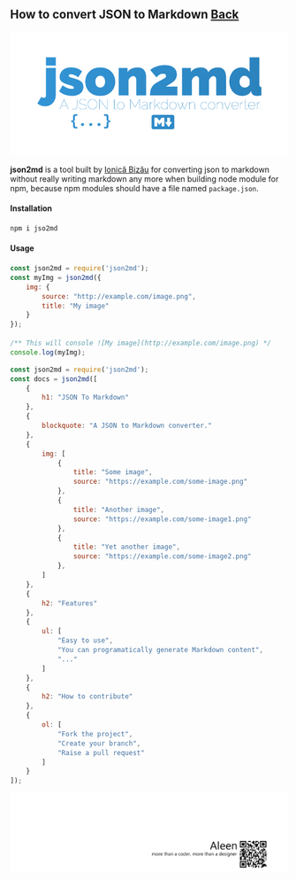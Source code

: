 ## How to convert JSON to Markdown [Back](./qa.md)

<img src="./json2md.png">

**json2md** is a tool built by [Ionică Bizău](https://github.com/IonicaBizau) for converting json to markdown without really writing markdown any more when building node module for npm, because npm modules should have a file named `package.json`.

#### Installation

```bash
npm i jso2md
```

#### Usage

```js
const json2md = require('json2md');
const myImg = json2md({
    img: {
        source: "http://example.com/image.png",
        title: "My image"
    }
});

/** This will console ![My image](http://example.com/image.png) */
console.log(myImg);
```

```js
const json2md = require('json2md');
const docs = json2md([
    {
        h1: "JSON To Markdown"
    },
    {
        blockquote: "A JSON to Markdown converter."
    },
    {
        img: [
            {
                title: "Some image",
                source: "https://example.com/some-image.png"
            },
            {
                title: "Another image",
                source: "https://example.com/some-image1.png"
            },
            {
                title: "Yet another image",
                source: "https://example.com/some-image2.png"
            },
        ]
    },
    {
        h2: "Features"
    },
    {
        ul: [
            "Easy to use",
            "You can programatically generate Markdown content",
            "..."
        ]
    },
    {
        h2: "How to contribute"
    },
    {
        ol: [
            "Fork the project",
            "Create your branch",
            "Raise a pull request"
        ]
    }
]);
```

<a href="http://aleen42.github.io/" target="_blank" ><img src="./../pic/tail.gif"></a>

